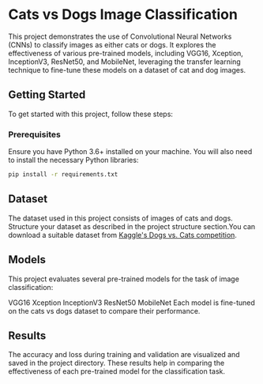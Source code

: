 # Cats vs Dogs Image Classification

This project demonstrates the use of Convolutional Neural Networks (CNNs) to classify images as either cats or dogs. It explores the effectiveness of various pre-trained models, including VGG16, Xception, InceptionV3, ResNet50, and MobileNet, leveraging the transfer learning technique to fine-tune these models on a dataset of cat and dog images.

## Getting Started

To get started with this project, follow these steps:

### Prerequisites

Ensure you have Python 3.6+ installed on your machine. You will also need to install the necessary Python libraries:

```bash
pip install -r requirements.txt 
```

## Dataset
The dataset used in this project consists of images of cats and dogs. Structure your dataset as described in the project structure section.You can download a suitable dataset from [Kaggle's Dogs vs. Cats competition](https://www.kaggle.com/c/dogs-vs-cats/data).
## Models
This project evaluates several pre-trained models for the task of image classification:

VGG16
Xception
InceptionV3
ResNet50
MobileNet
Each model is fine-tuned on the cats vs dogs dataset to compare their performance.

## Results
The accuracy and loss during training and validation are visualized and saved in the project directory. These results help in comparing the effectiveness of each pre-trained model for the classification task.
